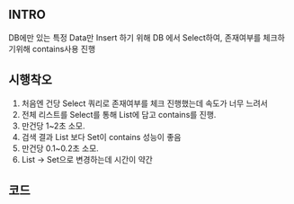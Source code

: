 ## INTRO
DB에만 있는 특정 Data만 Insert 하기 위해 DB 에서 Select하여, 존재여부를 체크하기위해 contains사용 진행  

## 시행착오
1. 처음엔 건당 Select 쿼리로 존재여부를 체크 진행했는데 속도가 너무 느려서   
2. 전체 리스트를 Select를 통해 List<String>에 담고 contains를 진행.
3. 만건당 1~2초 소모.
4. 검색 결과 List<String> 보다 Set<String>이 contains 성능이 좋음 
5. 만건당 0.1~0.2초 소모.
6. List -> Set으로 변경하는데 시간이 약간 
## 코드 

